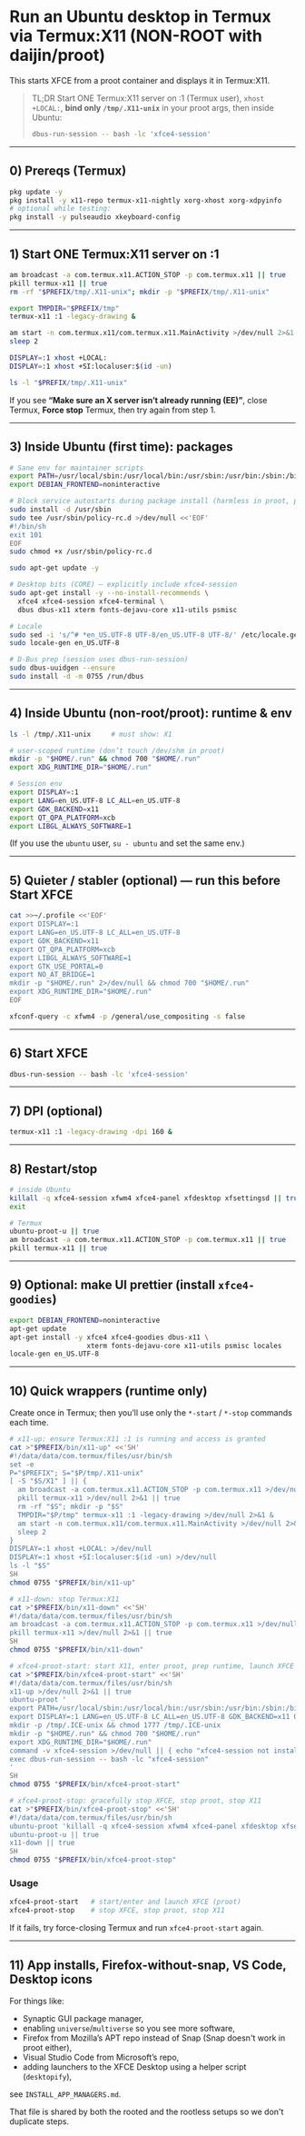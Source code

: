 # Run an Ubuntu desktop in Termux via Termux:X11 (NON-ROOT with daijin/proot)

This starts XFCE from a proot container and displays it in Termux:X11.

> TL;DR
> Start ONE Termux:X11 server on :1 (Termux user), `xhost +LOCAL:`, **bind only `/tmp/.X11-unix`** in your proot args, then inside Ubuntu:
>
> ```bash
> dbus-run-session -- bash -lc 'xfce4-session'
> ```

---

## 0) Prereqs (Termux)

```bash
pkg update -y
pkg install -y x11-repo termux-x11-nightly xorg-xhost xorg-xdpyinfo
# optional while testing:
pkg install -y pulseaudio xkeyboard-config
```

---

## 1) Start ONE Termux:X11 server on :1

```bash
am broadcast -a com.termux.x11.ACTION_STOP -p com.termux.x11 || true
pkill termux-x11 || true
rm -rf "$PREFIX/tmp/.X11-unix"; mkdir -p "$PREFIX/tmp/.X11-unix"

export TMPDIR="$PREFIX/tmp"
termux-x11 :1 -legacy-drawing &

am start -n com.termux.x11/com.termux.x11.MainActivity >/dev/null 2>&1
sleep 2

DISPLAY=:1 xhost +LOCAL:
DISPLAY=:1 xhost +SI:localuser:$(id -un)

ls -l "$PREFIX/tmp/.X11-unix"
```

If you see **“Make sure an X server isn’t already running (EE)”**, close Termux, **Force stop** Termux, then try again from step 1.

---

## 3) Inside Ubuntu (first time): packages

```bash
# Sane env for maintainer scripts
export PATH=/usr/local/sbin:/usr/local/bin:/usr/sbin:/usr/bin:/sbin:/bin
export DEBIAN_FRONTEND=noninteractive

# Block service autostarts during package install (harmless in proot, prevents noisy postinsts)
sudo install -d /usr/sbin
sudo tee /usr/sbin/policy-rc.d >/dev/null <<'EOF'
#!/bin/sh
exit 101
EOF
sudo chmod +x /usr/sbin/policy-rc.d

sudo apt-get update -y

# Desktop bits (CORE) — explicitly include xfce4-session
sudo apt-get install -y --no-install-recommends \
  xfce4 xfce4-session xfce4-terminal \
  dbus dbus-x11 xterm fonts-dejavu-core x11-utils psmisc

# Locale
sudo sed -i 's/^# *en_US.UTF-8 UTF-8/en_US.UTF-8 UTF-8/' /etc/locale.gen
sudo locale-gen en_US.UTF-8

# D-Bus prep (session uses dbus-run-session)
sudo dbus-uuidgen --ensure
sudo install -d -m 0755 /run/dbus
```

---

## 4) Inside Ubuntu (non-root/proot): runtime & env

```bash
ls -l /tmp/.X11-unix     # must show: X1

# user-scoped runtime (don’t touch /dev/shm in proot)
mkdir -p "$HOME/.run" && chmod 700 "$HOME/.run"
export XDG_RUNTIME_DIR="$HOME/.run"

# Session env
export DISPLAY=:1
export LANG=en_US.UTF-8 LC_ALL=en_US.UTF-8
export GDK_BACKEND=x11
export QT_QPA_PLATFORM=xcb
export LIBGL_ALWAYS_SOFTWARE=1
```

(If you use the `ubuntu` user, `su - ubuntu` and set the same env.)

---

## 5) Quieter / stabler (optional) — run this **before** Start XFCE

```bash
cat >>~/.profile <<'EOF'
export DISPLAY=:1
export LANG=en_US.UTF-8 LC_ALL=en_US.UTF-8
export GDK_BACKEND=x11
export QT_QPA_PLATFORM=xcb
export LIBGL_ALWAYS_SOFTWARE=1
export GTK_USE_PORTAL=0
export NO_AT_BRIDGE=1
mkdir -p "$HOME/.run" 2>/dev/null && chmod 700 "$HOME/.run"
export XDG_RUNTIME_DIR="$HOME/.run"
EOF

xfconf-query -c xfwm4 -p /general/use_compositing -s false
```

---

## 6) Start XFCE

```bash
dbus-run-session -- bash -lc 'xfce4-session'
```

---

## 7) DPI (optional)

```bash
termux-x11 :1 -legacy-drawing -dpi 160 &
```

---

## 8) Restart/stop

```bash
# inside Ubuntu
killall -q xfce4-session xfwm4 xfce4-panel xfdesktop xfsettingsd || true
exit

# Termux
ubuntu-proot-u || true
am broadcast -a com.termux.x11.ACTION_STOP -p com.termux.x11 || true
pkill termux-x11 || true
```

---

## 9) Optional: make UI prettier (install `xfce4-goodies`)

```bash
export DEBIAN_FRONTEND=noninteractive
apt-get update
apt-get install -y xfce4 xfce4-goodies dbus-x11 \
                   xterm fonts-dejavu-core x11-utils psmisc locales
locale-gen en_US.UTF-8
```

---

## 10) Quick wrappers (runtime only)

Create once in Termux; then you’ll use only the `*-start` / `*-stop` commands each time.

```bash
# x11-up: ensure Termux:X11 :1 is running and access is granted
cat >"$PREFIX/bin/x11-up" <<'SH'
#!/data/data/com.termux/files/usr/bin/sh
set -e
P="$PREFIX"; S="$P/tmp/.X11-unix"
[ -S "$S/X1" ] || {
  am broadcast -a com.termux.x11.ACTION_STOP -p com.termux.x11 >/dev/null 2>&1 || true
  pkill termux-x11 >/dev/null 2>&1 || true
  rm -rf "$S"; mkdir -p "$S"
  TMPDIR="$P/tmp" termux-x11 :1 -legacy-drawing >/dev/null 2>&1 &
  am start -n com.termux.x11/com.termux.x11.MainActivity >/dev/null 2>&1
  sleep 2
}
DISPLAY=:1 xhost +LOCAL: >/dev/null
DISPLAY=:1 xhost +SI:localuser:$(id -un) >/dev/null
ls -l "$S"
SH
chmod 0755 "$PREFIX/bin/x11-up"

# x11-down: stop Termux:X11
cat >"$PREFIX/bin/x11-down" <<'SH'
#!/data/data/com.termux/files/usr/bin/sh
am broadcast -a com.termux.x11.ACTION_STOP -p com.termux.x11 >/dev/null 2>&1 || true
pkill termux-x11 >/dev/null 2>&1 || true
SH
chmod 0755 "$PREFIX/bin/x11-down"

# xfce4-proot-start: start X11, enter proot, prep runtime, launch XFCE
cat >"$PREFIX/bin/xfce4-proot-start" <<'SH'
#!/data/data/com.termux/files/usr/bin/sh
x11-up >/dev/null 2>&1 || true
ubuntu-proot '
export PATH=/usr/local/sbin:/usr/local/bin:/usr/sbin:/usr/bin:/sbin:/bin
export DISPLAY=:1 LANG=en_US.UTF-8 LC_ALL=en_US.UTF-8 GDK_BACKEND=x11 QT_QPA_PLATFORM=xcb LIBGL_ALWAYS_SOFTWARE=1
mkdir -p /tmp/.ICE-unix && chmod 1777 /tmp/.ICE-unix
mkdir -p "$HOME/.run" && chmod 700 "$HOME/.run"
export XDG_RUNTIME_DIR="$HOME/.run"
command -v xfce4-session >/dev/null || { echo "xfce4-session not installed (run Step 3)."; exit 1; }
exec dbus-run-session -- bash -lc "xfce4-session"
'
SH
chmod 0755 "$PREFIX/bin/xfce4-proot-start"

# xfce4-proot-stop: gracefully stop XFCE, stop proot, stop X11
cat >"$PREFIX/bin/xfce4-proot-stop" <<'SH'
#!/data/data/com.termux/files/usr/bin/sh
ubuntu-proot 'killall -q xfce4-session xfwm4 xfce4-panel xfdesktop xfsettingsd || true'
ubuntu-proot-u || true
x11-down || true
SH
chmod 0755 "$PREFIX/bin/xfce4-proot-stop"
```

### Usage

```bash
xfce4-proot-start   # start/enter and launch XFCE (proot)
xfce4-proot-stop    # stop XFCE, stop proot, stop X11
```

If it fails, try force-closing Termux and run `xfce4-proot-start` again.

---

## 11) App installs, Firefox-without-snap, VS Code, Desktop icons

For things like:
* Synaptic GUI package manager,
* enabling `universe`/`multiverse` so you see more software,
* Firefox from Mozilla’s APT repo instead of Snap (Snap doesn't work in proot either),
* Visual Studio Code from Microsoft’s repo,
* adding launchers to the XFCE Desktop using a helper script (`desktopify`),

see `INSTALL_APP_MANAGERS.md`.

That file is shared by both the rooted and the rootless setups so we don't duplicate steps.
